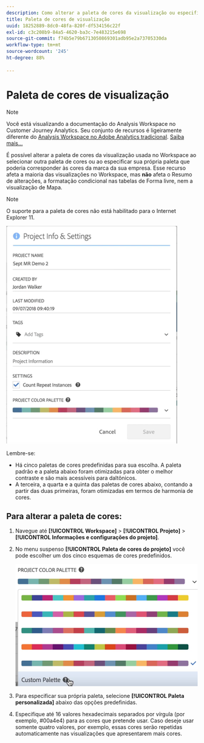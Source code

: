 ```yaml
---
description: Como alterar a paleta de cores da visualização ou especificar sua própria paleta de cores personalizada.
title: Paleta de cores de visualização
uuid: 18252889-8dc0-48fa-820f-df534156c22f
exl-id: c3c208b9-84a5-4620-ba3c-7e483215e698
source-git-commit: f74b5e79b6713050869301adb95e2a73705330da
workflow-type: tm+mt
source-wordcount: '245'
ht-degree: 88%

---
```


# Paleta de cores de visualização

>[!NOTE]
>
>Você está visualizando a documentação do Analysis Workspace no Customer Journey Analytics. Seu conjunto de recursos é ligeiramente diferente do [Analysis Workspace no Adobe Analytics tradicional](https://experienceleague.adobe.com/docs/analytics/analyze/analysis-workspace/home.html). [Saiba mais...](/help/getting-started/cja-aa.md)

É possível alterar a paleta de cores da visualização usada no Workspace ao selecionar outra paleta de cores ou ao especificar sua própria paleta que poderia corresponder às cores da marca da sua empresa. Esse recurso afeta a maioria das visualizações no Workspace, mas **não** afeta o Resumo de alterações, a formatação condicional nas tabelas de Forma livre, nem a visualização de Mapa.

>[!NOTE]
>
>O suporte para a paleta de cores não está habilitado para o Internet Explorer 11.

![](assets/color_palettes.png)

Lembre-se:

* Há cinco paletas de cores predefinidas para sua escolha. A paleta padrão e a paleta abaixo foram otimizadas para obter o melhor contraste e são mais acessíveis para daltônicos.
* A terceira, a quarta e a quinta das paletas de cores abaixo, contando a partir das duas primeiras, foram otimizadas em termos de harmonia de cores.

## Para alterar a paleta de cores:

1. Navegue até **[!UICONTROL Workspace]** > **[!UICONTROL Projeto]** > **[!UICONTROL Informações e configurações do projeto]**.
1. No menu suspenso **[!UICONTROL Paleta de cores do projeto]** você pode escolher um dos cinco esquemas de cores predefinidos.

   ![](assets/custom_palette.png)

1. Para especificar sua própria paleta, selecione **[!UICONTROL Paleta personalizada]** abaixo das opções predefinidas.
1. Especifique até 16 valores hexadecimais separados por vírgula (por exemplo, #00a4e4) para as cores que pretende usar. Caso deseje usar somente quatro valores, por exemplo, essas cores serão repetidas automaticamente nas visualizações que apresentarem mais cores.
